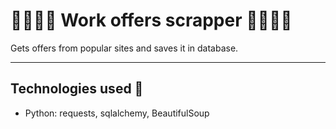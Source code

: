 # 👷‍♀️👷‍♂️ Work offers scrapper 👷‍♂️👷‍♀️

Gets offers from popular sites and saves it in database.

---

## Technologies used 🔧

- Python: requests, sqlalchemy, BeautifulSoup
